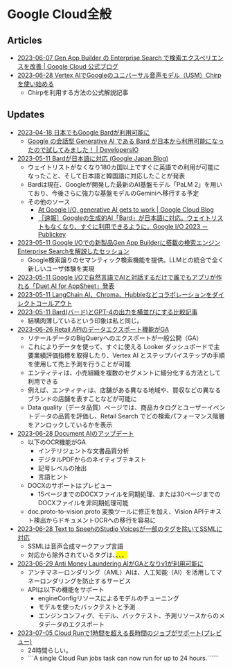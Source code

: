 # Google Cloud全般

## Articles

- [2023-06-07 Gen App Builder の Enterprise Search で検索エクスペリエンスを改善 | Google Cloud 公式ブログ](https://cloud.google.com/blog/ja/products/ai-machine-learning/enterprise-search-on-gen-app-builder)
- [2023-06-28 Vertex AIでGoogleのユニバーサル音声モデル（USM）Chirpを使い始める](https://medium.com/google-cloud/getting-started-with-chirp-the-googles-universal-speech-model-usm-on-vertex-ai-f54edaf4da93)
  - Chirpを利用する方法の公式解説記事

## Updates

- [2023-04-18 日本でもGoogle Bardが利用可能に](https://qiita.com/MasaruYamazaki/items/a107d4455500420ffd5b)
  - [Google の会話型 Generative AI である Bard が日本から利用可能になったので試してみました！ | DevelopersIO](https://dev.classmethod.jp/articles/bard-googles-generative-ai-is-now-available-in-japan/)
- [2023-05-11 Bardが日本語に対応 (Google Japan Blog)](https://japan.googleblog.com/2023/05/bard.html)
  - ウェイトリストがなくなり180カ国以上ですぐに英語での利用が可能になったこと、そして日本語と韓国語に対応したことが発表
  - Bardは現在、Googleが開発した最新のAI基盤モデル「PaLM 2」を用いており、今後さらに強力な基盤モデルのGeminiへ移行する予定
  - その他のソース
    - [At Google I/O, generative AI gets to work | Google Cloud Blog](https://cloud.google.com/blog/products/ai-machine-learning/google-cloud-at-io-2023/?hl=en)
    - [［速報］Googleの生成的AI「Bard」が日本語に対応。ウェイトリストもなくなり、すぐに利用できるように。Google I/O 2023 － Publickey](https://www.publickey1.jp/blog/23/googleaibard.html)
- [2023-05-11 Google I/Oでの新製品Gen App Builderに搭載の検索エンジンEnterprise Searchを解説したセッション](https://twitter.com/kazunori_279/status/1656404071522381824?)
  - Google検索譲りのセマンティック検索機能を提供。LLMとの統合で全く新しいユーザ体験を実現
- [2023-05-11 Google I/Oで自然言語でAIと対話するだけで誰でもアプリが作れる「Duet AI for AppSheet」発表](https://www.publickey1.jp/blog/23/googleaiduet_ai_for_appsheet.html)
- [2023-05-11 LangChain AI、Chroma、Hubbleなどコラボレーションをダイレクトコールアウト](https://twitter.com/manhnd11/status/1656366327018455043)
- [2023-05-11 Bard(バード)とGPT-4の出力を横並びにする比較記事](https://qiita.com/kumag0r0/items/77dbe743643183ae3e98)
  - 結構肉薄しているという印象は私と同じ。
- [2023-06-26 Retail APIのデータエクスポート機能がGA](https://cloud.google.com/release-notes#June_26_2023)
  - リテールデータのBigQueryへのエクスポートが一般公開（GA）
  - これによりデータを使って、すぐに使える Looker ダッシュボードで主要業績評価指標を取得したり、Vertex AI とステップバイステップの手順を使用して売上予測を行うことが可能
  - エンティティは、小売組織を複数のセグメントに細分化する方法として利用できる
  - 例えば、エンティティは、店舗がある異なる地域や、買収などの異なるブランドの店舗を表すことなどが可能に
  - Data quality（データ品質）ページでは、商品カタログとユーザーイベントデータの品質を評価し、Retail Search でどの検索パフォーマンス階層をアンロックしているかを表示
- [2023-06-28 Document AIのアップデート](https://cloud.google.com/release-notes#June_28_2023)
  - 以下のOCR機能がGA
    - インテリジェントな文書品質分析
    - デジタルPDFからのネイティブテキスト
    - 記号レベルの抽出
    - 言語ヒント
  - DOCXのサポートはプレビュー
    - 15ページまでのDOCXファイルを同期処理、または30ページまでのDOCXファイルを非同期処理可能
  - doc.proto-to-vision.proto 変換ツールに修正を加え、Vision APIテキスト検出からドキュメントOCRへの移行を容易に
- [2023-06-28 Text to SpeehのStudio Voicesが一部のタグを除いてSSMLに対応](https://cloud.google.com/release-notes#June_28_2023)
  - SSMLは音声合成マークアップ言語
  - 対応から除外されているタグは、<mark>、<emphasis>、<prosody>、<lang>
- [2023-06-29 Anti Money Laundering AIがGAとなりv1が利用可能に](https://cloud.google.com/release-notes#June_29_2023)
  - アンチマネーロンダリング（AML）AIは、人工知能（AI）を活用してマネーロンダリングを防止するサービス
  - APIは以下の機能をサポート
    - engineConfigリソースによるモデルのチューニング
    - モデルを使ったバックテストと予測
    - エンジンコンフィグ、モデル、バックテスト、予測リソースからのメタデータのエクスポート
- [2023-07-05 Cloud Runで1時間を超える長時間のジョブがサポート(プレビュー)](https://cloud.google.com/release-notes#July_05_2023)
  - 24時間らしい。
  - ```A single Cloud Run jobs task can now run for up to 24 hours.``````
